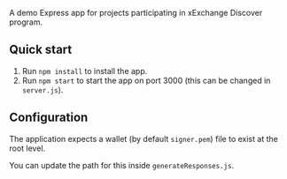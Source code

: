 A demo Express app for projects participating in xExchange Discover program.

## Quick start

1. Run `npm install` to install the app.
2. Run `npm start` to start the app on port 3000 (this can be changed in `server.js`).

## Configuration

The application expects a wallet (by default `signer.pem`) file to exist at the root level.

You can update the path for this inside `generateResponses.js`.
